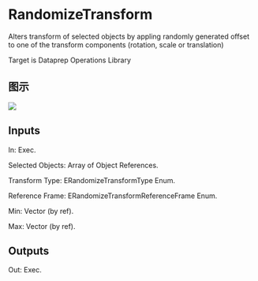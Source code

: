# RandomizeTransform

Alters transform of selected objects by appling randomly generated offset to one of the transform components (rotation, scale or translation)

Target is Dataprep Operations Library

## 图示

![]($-20221218-18355315.png)

## Inputs

In: Exec.

Selected Objects: Array of Object References.

Transform Type: ERandomizeTransformType Enum.

Reference Frame: ERandomizeTransformReferenceFrame Enum.

Min: Vector (by ref).

Max: Vector (by ref).  

## Outputs

Out: Exec.

